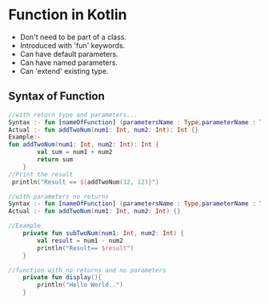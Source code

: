 # Function in Kotlin 
- Don't need to be part of a class.
- Introduced with 'fun' keywords.
- Can have default parameters.
- Can have named parameters.
- Can 'extend' existing type.

## Syntax of Function
```Kotlin
//with return type and parameters...
Syntax :- fun [nameOfFunction] (parametersName : Type,parameterName : Type,...) : [return type if any] {}
Actual :- fun addTwoNum(num1: Int, num2: Int): Int {}
Example:-
fun addTwoNum(num1: Int, num2: Int): Int {
        val sum = num1 + num2
        return sum
    }
//Print the result 
 println("Result == ${addTwoNum(12, 12)}")
```
```Kotlin
//with parameters no returns 
Syntax :- fun [nameOfFunction] (parametersName : Type,parameterName : Type,...) {}
Actual :- fun addTwoNum(num1: Int, num2: Int) {}

//Example
    private fun subTwoNum(num1: Int, num2: Int) {
        val result = num1 - num2
        println("Result== $result")
    }
```
```Kotlin
//function with no returns and no parameters
    private fun display(){
        println("Hello World..")
    }
```

